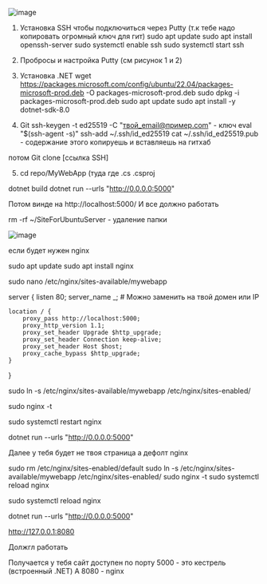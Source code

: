 ![image](https://github.com/user-attachments/assets/faa87a4d-9e3f-4db7-a21d-421869319b77)

1. Установка SSH чтобы подключиться через Putty (т.к тебе надо копировать огромный ключ для гит)
sudo apt update
sudo apt install openssh-server
sudo systemctl enable ssh
sudo systemctl start ssh

2. Пробросы и настройка Putty (см рисунок 1 и 2)

3. Установка .NET
 wget https://packages.microsoft.com/config/ubuntu/22.04/packages-microsoft-prod.deb -O packages-microsoft-prod.deb
 sudo dpkg -i packages-microsoft-prod.deb
 sudo apt update
 sudo apt install -y dotnet-sdk-8.0

4. Git
ssh-keygen -t ed25519 -C "твой_email@пример.com" - ключ
eval "$(ssh-agent -s)"
ssh-add ~/.ssh/id_ed25519
cat ~/.ssh/id_ed25519.pub - содержание этого копируешь и вставляешь на гитхаб

потом Git clone [ссылка SSH]

5. cd repo/MyWebApp (туда где .cs .csproj

dotnet build
dotnet run --urls "http://0.0.0.0:5000"


Потом  винде на http://localhost:5000/ 
И все должно работать


 rm -rf ~/SiteForUbuntuServer  - удаление папки


![image](https://github.com/user-attachments/assets/23187891-b993-4c3f-b38a-34d94b29e65f)


если будет нужен nginx

sudo apt update
sudo apt install nginx


sudo nano /etc/nginx/sites-available/mywebapp


server {
    listen 80;
    server_name _;  # Можно заменить на твой домен или IP

    location / {
        proxy_pass http://localhost:5000;
        proxy_http_version 1.1;
        proxy_set_header Upgrade $http_upgrade;
        proxy_set_header Connection keep-alive;
        proxy_set_header Host $host;
        proxy_cache_bypass $http_upgrade;
    }
}


sudo ln -s /etc/nginx/sites-available/mywebapp /etc/nginx/sites-enabled/

sudo nginx -t

sudo systemctl restart nginx

dotnet run --urls "http://0.0.0.0:5000"


Далее у тебя будет не твоя страница а дефолт nginx

sudo rm /etc/nginx/sites-enabled/default
sudo ln -s /etc/nginx/sites-available/mywebapp /etc/nginx/sites-enabled/
sudo nginx -t
sudo systemctl reload nginx


sudo systemctl reload nginx

dotnet run --urls "http://0.0.0.0:5000"

http://127.0.0.1:8080

Должгл работать


Получается у тебя сайт доступен по порту 5000 - это кестрель (встроенный .NET)
А 8080 - nginx
